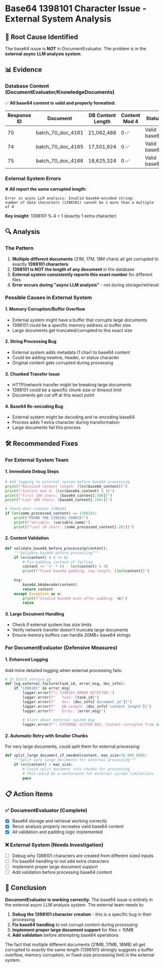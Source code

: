 # Base64 1398101 Character Issue - External System Analysis

## 🎯 Root Cause Identified

The base64 issue is **NOT** in DocumentEvaluator. The problem is in the **external async LLM analysis system**.

## 📊 Evidence

### Database Content (DocumentEvaluator/KnowledgeDocuments)
✅ **All base64 content is valid and properly formatted:**

| Response ID | Document | DB Content Length | Content Mod 4 | Status |
|------------|----------|------------------|---------------|---------|
| 70 | batch_70_doc_4161 | 21,062,488 | 0 ✅ | Valid base64 |
| 74 | batch_70_doc_4165 | 17,501,924 | 0 ✅ | Valid base64 |
| 75 | batch_70_doc_4166 | 18,625,324 | 0 ✅ | Valid base64 |

### External System Errors
❌ **All report the same corrupted length:**

```
Error in async LLM analysis: Invalid base64-encoded string: 
number of data characters (1398101) cannot be 1 more than a multiple of 4
```

**Key insight**: 1398101 % 4 = 1 (exactly 1 extra character)

## 🔍 Analysis

### The Pattern
1. **Multiple different documents** (21M, 17M, 18M chars) all get corrupted to exactly **1398101 characters**
2. **1398101 is NOT the length of any document** in the database
3. **External system consistently reports this exact number** for different files
4. **Error occurs during "async LLM analysis"** - not during storage/retrieval

### Possible Causes in External System

#### 1. **Memory Corruption/Buffer Overflow**
- External system might have a buffer that corrupts large documents
- 1398101 could be a specific memory address or buffer size
- Large documents get truncated/corrupted to this exact size

#### 2. **String Processing Bug**
- External system adds metadata (1 char) to base64 content
- Could be adding newline, header, or status character
- Original content gets corrupted during processing

#### 3. **Chunked Transfer Issue**
- HTTP/network transfer might be breaking large documents
- 1398101 could be a specific chunk size or timeout limit
- Documents get cut off at this exact point

#### 4. **Base64 Re-encoding Bug**
- External system might be decoding and re-encoding base64
- Process adds 1 extra character during transformation
- Large documents fail this process

## 🛠️ Recommended Fixes

### For External System Team

#### 1. **Immediate Debug Steps**
```python
# Add logging to external system before base64 processing
print(f"Received content length: {len(base64_content)}")
print(f"Content mod 4: {len(base64_content) % 4}")
print(f"First 100 chars: {base64_content[:100]}")
print(f"Last 100 chars: {base64_content[-100:]}")

# Check what creates 1398101
if len(some_processed_content) == 1398101:
    print("FOUND THE 1398101 SOURCE!")
    print(f"Variable: {variable_name}")
    print(f"Last 20 chars: {some_processed_content[-20:]}")
```

#### 2. **Content Validation**
```python
def validate_base64_before_processing(content):
    """Validate base64 before processing"""
    if len(content) % 4 != 0:
        # Fix padding instead of failing
        content += '=' * (4 - len(content) % 4)
        print(f"Fixed base64 padding, new length: {len(content)}")
    
    try:
        base64.b64decode(content)
        return content
    except Exception as e:
        print(f"Invalid base64 even after padding: {e}")
        raise
```

#### 3. **Large Document Handling**
- Check if external system has size limits
- Verify network transfer doesn't truncate large documents
- Ensure memory buffers can handle 20MB+ base64 strings

### For DocumentEvaluator (Defensive Measures)

#### 1. **Enhanced Logging**
Add more detailed logging when external processing fails:

```python
# In batch_service.py
def log_external_failure(task_id, error_msg, doc_info):
    if "1398101" in error_msg:
        logger.error(f"🎯 1398101 ERROR DETECTED:")
        logger.error(f"   Task: {task_id}")
        logger.error(f"   Doc: {doc_info['document_id']}")
        logger.error(f"   DB Length: {doc_info['content_length']}")
        logger.error(f"   Error: {error_msg}")
        
        # Alert about external system bug
        logger.error(f"⚠️ EXTERNAL SYSTEM BUG: Content corrupted from {doc_info['content_length']} to 1398101 chars")
```

#### 2. **Automatic Retry with Smaller Chunks**
For very large documents, could split them for external processing:

```python
def split_large_document_if_needed(content, max_size=10_000_000):
    """Split very large documents for external processing"""
    if len(content) > max_size:
        # Could split document into chunks for processing
        # This would be a workaround for external system limitations
        pass
```

## 📋 Action Items

### ✅ DocumentEvaluator (Complete)
- [x] Base64 storage and retrieval working correctly
- [x] Rerun analysis properly recreates valid base64 content
- [x] All validation and padding logic implemented

### ❌ External System (Needs Investigation)
- [ ] Debug why 1398101 characters are created from different sized inputs
- [ ] Fix base64 handling to not add extra characters
- [ ] Implement proper large document support
- [ ] Add validation before processing base64 content

## 🎯 Conclusion

**DocumentEvaluator is working correctly.** The base64 issue is entirely in the external async LLM analysis system. The external team needs to:

1. **Debug the 1398101 character creation** - this is a specific bug in their processing
2. **Fix base64 handling** to not corrupt content during processing  
3. **Implement proper large document support** for files > 10MB
4. **Add validation** before attempting base64 operations

The fact that multiple different documents (21MB, 17MB, 18MB) all get corrupted to exactly the same length (1398101) strongly suggests a buffer overflow, memory corruption, or fixed-size processing limit in the external system.